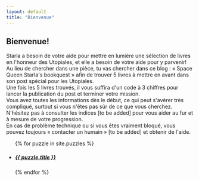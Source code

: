 ```yaml
---
layout: default
title: "Bienvenue"
---
```

## Bienvenue!
Starla a besoin de votre aide pour mettre en lumière une sélection de livres en l'honneur des Utopiales, et elle a besoin de votre aide pour y parvenir!<br>
Au lieu de chercher dans une pièce, tu vas chercher dans ce blog : « Space Queen Starla's bookquest » afin de trouver 5 livres à mettre en avant dans son post spécial pour les Utopiales.<br>
Une fois les 5 livres trouvés, il vous suffira d'un code à 3 chiffres pour lancer la publication du post et terminer votre mission.<br>
Vous avez toutes les informations dès le début, ce qui peut s'avérer très compliqué, surtout si vous n'êtes pas sûr de ce que vous cherchez. N'hésitez pas à consulter les indices [to be added] pour vous aider au fur et à mesure de votre progression.<br>
En cas de problème technique ou si vous êtes vraiment bloqué, vous pouvez toujours « contacter un humain » [to be added] et obtenir de l'aide.<br>

<ul>
  {% for puzzle in site.puzzles %}
    <li>
      <h5><a href="{{ puzzle.url | absolute_url}}">{{ puzzle.title }}</a></h5>
    </li>
  {% endfor %}
</ul>